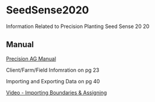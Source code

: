 # SeedSense2020
Information Related to Precision Planting Seed Sense 20 20

## Manual
[Precision AG Manual](https://precisionagsolutions.net/wp-content/uploads/2014/04/20-20-Seed-Sense-Manual2.pdf)

Client/Farm/Field Infomration on pg 23

Importing and Exporting Data on pg 40

[Video - Importing Boundaries & Assigning](https://www.youtube.com/watch?v=8gkqWkJ8BN8&ab_channel=PrecisionPlantingProductSupport)


